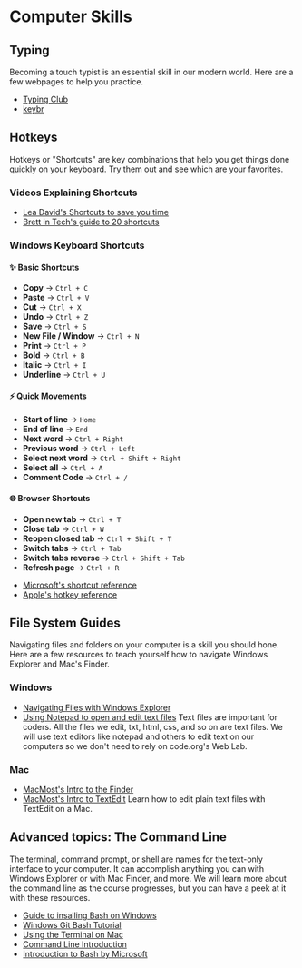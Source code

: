 # Computer Skills

## Typing

Becoming a touch typist is an essential skill in our modern world. Here are a few webpages to help you practice.

* [Typing Club](https://www.typingclub.com/)
* [keybr](https://www.keybr.com/)

## Hotkeys

Hotkeys or "Shortcuts" are key combinations that help you get things done quickly on your keyboard. Try them out and see which are your favorites.

### Videos Explaining Shortcuts

* [Lea David's Shortcuts to save you time](https://www.youtube.com/watch?v=qoUmZ-buqr8)
* [Brett in Tech's guide to 20 shortcuts](https://www.youtube.com/watch?v=6C8vkVomRTo)

### Windows Keyboard Shortcuts

#### ✨ Basic Shortcuts
- **Copy** → `Ctrl + C`
- **Paste** → `Ctrl + V`
- **Cut** → `Ctrl + X`
- **Undo** → `Ctrl + Z`
- **Save** → `Ctrl + S`
- **New File / Window** → `Ctrl + N`
- **Print** → `Ctrl + P`
- **Bold** → `Ctrl + B`
- **Italic** → `Ctrl + I`
- **Underline** → `Ctrl + U`

#### ⚡ Quick Movements
- **Start of line** → `Home`
- **End of line** → `End`
- **Next word** → `Ctrl + Right`
- **Previous word** → `Ctrl + Left`
- **Select next word** → `Ctrl + Shift + Right`
- **Select all** → `Ctrl + A`
- **Comment Code** → `Ctrl + /`

#### 🌐 Browser Shortcuts
- **Open new tab** → `Ctrl + T`
- **Close tab** → `Ctrl + W`
- **Reopen closed tab** → `Ctrl + Shift + T`
- **Switch tabs** → `Ctrl + Tab`
- **Switch tabs reverse** → `Ctrl + Shift + Tab`
- **Refresh page** → `Ctrl + R`

* [Microsoft's shortcut reference](https://support.microsoft.com/en-us/windows/keyboard-shortcuts-in-windows-dcc61a57-8ff0-cffe-9796-cb9706c75eec)
* [Apple's hotkey reference](https://support.apple.com/en-us/102650)

## File System Guides

Navigating files and folders on your computer is a skill you should hone. Here are a few resources to teach yourself how to navigate Windows Explorer and Mac's Finder.

### Windows

* [Navigating Files with Windows Explorer ](https://www.youtube.com/watch?v=-ixXAB2Gc0M)
* [Using Notepad to open and edit text files](https://www.youtube.com/watch?v=vdsHgK6wFA4&list=PL_dhPga7ruufQbp8l2cm-L8XYsHmTmzyB) Text files are important for coders. All the files we edit, txt, html, css, and so on are text files. We will use text editors like notepad and others to edit text on our computers so we don't need to rely on code.org's Web Lab.

### Mac
  
* [MacMost's Intro to the Finder](https://www.youtube.com/watch?v=TY_ViHj4gFU)
* [MacMost's Intro to TextEdit](https://www.youtube.com/watch?v=73dhmeJx6Lk) Learn how to edit plain text files with TextEdit on a Mac.

## Advanced topics: The Command Line

The terminal, command prompt, or shell are names for the text-only interface to your computer. It can accomplish anything you can with Windows Explorer or with Mac Finder, and more. We will learn more about the command line as the course progresses, but you can have a peek at it with these resources.

* [Guide to insalling Bash on Windows](https://www.youtube.com/watch?v=cweFdzKMeS0)
* [Windows Git Bash Tutorial](https://www.youtube.com/watch?v=RBCq2mrXsMk)
* [Using the Terminal on Mac](https://www.youtube.com/watch?v=aKRYQsKR46I)
* [Command Line Introduction ](https://launchschool.com/books/command_line/read/introduction)
* [Introduction to Bash by Microsoft](https://learn.microsoft.com/en-us/training/modules/bash-introduction/)
